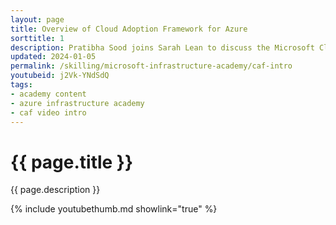 ```yaml
---
layout: page
title: Overview of Cloud Adoption Framework for Azure
sorttitle: 1
description: Pratibha Sood joins Sarah Lean to discuss the Microsoft Cloud Adoption Framework for Azure; focusing on its key components, business value, and where to get started.
updated: 2024-01-05
permalink: /skilling/microsoft-infrastructure-academy/caf-intro
youtubeid: j2Vk-YNdSdQ
tags: 
- academy content
- azure infrastructure academy
- caf video intro
---
```


# {{ page.title }}

{{ page.description }}

{% include youtubethumb.md showlink="true" %}